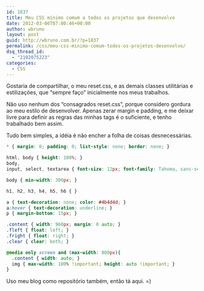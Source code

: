 ```yaml
---
id: 1837
title: Meu CSS mínimo comum a todos os projetos que desenvolvo
date: 2012-03-06T07:00:46+00:00
author: wbruno
layout: post
guid: http://wbruno.com.br/?p=1837
permalink: /css/meu-css-minimo-comum-todos-os-projetos-desenvolvo/
dsq_thread_id:
  - "2102075223"
categories:
  - CSS
---
```

Gostaria de compartilhar, o meu reset.css, e as demais classes utilitárias e estilizações, que &#8220;sempre faço&#8221; inicialmente nos meus trabalhos.

Não uso nenhum dos &#8220;consagrados reset.css&#8221;, porque considero gordura ao meu estilo de desenvolver. Apenas zerar margin e padding, e me deixar livre para definir as regras das minhas tags é o suficiente, e tenho trabalhado bem assim.

Tudo bem simples, a idéia é não encher a folha de coisas desnecessárias.

<!--more-->

``` css
* { margin: 0; padding: 0; list-style: none; border: none; }

html, body { height: 100%; }
body,
input, select, textarea { font-size: 12px; font-family: Tahoma, sans-serif; color: #333; }

body { min-width: 300px; }

h1, h2, h3, h4, h5, h6 { }

a { text-decoration: none; color: #4b4d4d; }
a:hover { text-decoration: underline; }
p { margin-bottom: 15px; }

.content { width: 960px; margin: 0 auto; }
.fleft { float: left; }
.fright { float: right; }
.clear { clear: both; }

@media only screen and (max-width: 800px){
  .content { width: auto; }
  img { max-width: 100% !important; height: auto !important; }
}
```

Uso meu blog como repositório também, então tá aqui. =)
